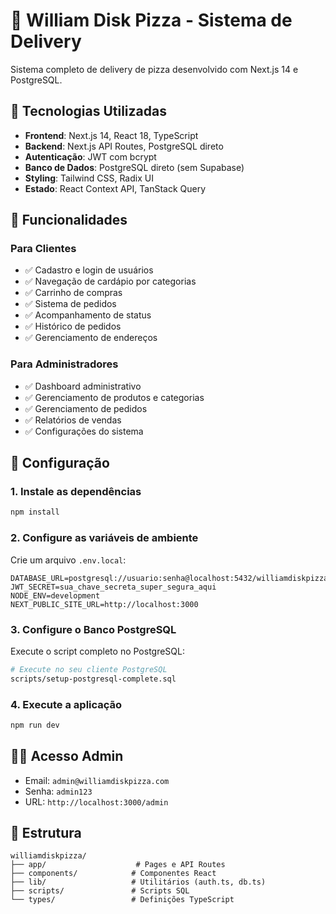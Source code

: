 # 🍕 William Disk Pizza - Sistema de Delivery

Sistema completo de delivery de pizza desenvolvido com Next.js 14 e PostgreSQL.

## 🚀 Tecnologias Utilizadas

- **Frontend**: Next.js 14, React 18, TypeScript
- **Backend**: Next.js API Routes, PostgreSQL direto
- **Autenticação**: JWT com bcrypt
- **Banco de Dados**: PostgreSQL direto (sem Supabase)
- **Styling**: Tailwind CSS, Radix UI
- **Estado**: React Context API, TanStack Query

## 🎯 Funcionalidades

### Para Clientes
- ✅ Cadastro e login de usuários
- ✅ Navegação de cardápio por categorias
- ✅ Carrinho de compras
- ✅ Sistema de pedidos
- ✅ Acompanhamento de status
- ✅ Histórico de pedidos
- ✅ Gerenciamento de endereços

### Para Administradores
- ✅ Dashboard administrativo
- ✅ Gerenciamento de produtos e categorias
- ✅ Gerenciamento de pedidos
- ✅ Relatórios de vendas
- ✅ Configurações do sistema

## 🔧 Configuração

### 1. Instale as dependências
```bash
npm install
```

### 2. Configure as variáveis de ambiente
Crie um arquivo `.env.local`:
```env
DATABASE_URL=postgresql://usuario:senha@localhost:5432/williamdiskpizza
JWT_SECRET=sua_chave_secreta_super_segura_aqui
NODE_ENV=development
NEXT_PUBLIC_SITE_URL=http://localhost:3000
```

### 3. Configure o Banco PostgreSQL
Execute o script completo no PostgreSQL:
```bash
# Execute no seu cliente PostgreSQL
scripts/setup-postgresql-complete.sql
```

### 4. Execute a aplicação
```bash
npm run dev
```

## 👨‍💼 Acesso Admin
- Email: `admin@williamdiskpizza.com`
- Senha: `admin123`
- URL: `http://localhost:3000/admin`

## 📁 Estrutura
```
williamdiskpizza/
├── app/                    # Pages e API Routes
├── components/            # Componentes React
├── lib/                   # Utilitários (auth.ts, db.ts)
├── scripts/               # Scripts SQL
└── types/                 # Definições TypeScript
```
